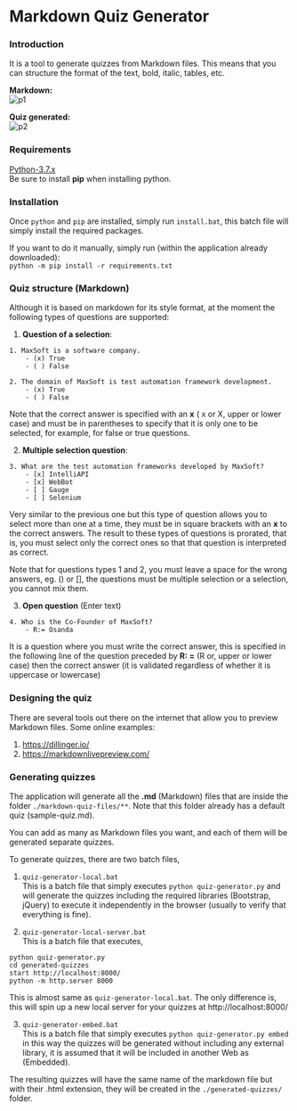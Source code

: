 # Markdown Quiz Generator

### Introduction
It is a tool to generate quizzes from Markdown files. This means that you can structure the format of the text, bold, italic, tables, etc.

<b> Markdown: </b> <br>
![p1](images/sample-quiz-md-file.PNG)

<b> Quiz generated: </b> <br>
![p2](images/sample-quiz-animation.gif)

### Requirements
[Python-3.7.x](https://www.python.org/downloads/release/python-374/) <br>
Be sure to install **pip** when installing python.

### Installation
Once `python` and `pip` are installed, simply run `install.bat`, this batch file will simply install the required packages.

If you want to do it manually, simply run (within the application already downloaded): <br>
`python -m pip install -r requirements.txt`

### Quiz structure (Markdown)
Although it is based on markdown for its style format, at the moment the following types of questions are supported:

1. **Question of a selection**:
```text
1. MaxSoft is a software company.
    - (x) True
    - ( ) False
```
```text
2. The domain of MaxSoft is test automation framework development.
    - (x) True
    - ( ) False 
```
Note that the correct answer is specified with an **x** ( x or X, upper or lower case) and must be in parentheses to specify that it is only one to be selected, for example, for false or true questions.

2. **Multiple selection question**:
```text
3. What are the test automation frameworks developed by MaxSoft?
    - [x] IntelliAPI
    - [x] WebBot
    - [ ] Gauge
    - [ ] Selenium
```
Very similar to the previous one but this type of question allows you to select more than one at a time, they must be in square brackets with an **x** to the correct answers. The result to these types of questions is prorated, that is, you must select only the correct ones so that that question is interpreted as correct.

Note that for questions types 1 and 2, you must leave a space for the wrong answers, eg. () or [], the questions must be multiple selection or a selection, you cannot mix them.

3. **Open question** (Enter text)
```text
4. Who is the Co-Founder of MaxSoft?
    - R:= Osanda
```
It is a question where you must write the correct answer, this is specified in the following line of the question preceded by **R: =** (R or, upper or lower case) then the correct answer (it is validated regardless of whether it is uppercase or lowercase)

### Designing the quiz
There are several tools out there on the internet that allow you to preview Markdown files. 
Some online examples:

1. https://dillinger.io/
2. https://markdownlivepreview.com/

### Generating quizzes
The application will generate all the **.md** (Markdown) files that are inside the folder 
`./markdown-quiz-files/**`. Note that this folder already has a default quiz (sample-quiz.md).

You can add as many as Markdown files you want, and each of them will be generated separate quizzes.

To generate quizzes, there are two batch files,
1. `quiz-generator-local.bat` \
This is a batch file that simply executes `python quiz-generator.py` and will generate the quizzes including the required libraries (Bootstrap, jQuery) to execute it independently in the browser (usually to verify that everything is fine).

2. `quiz-generator-local-server.bat` \
This is a batch file that executes, 
```
python quiz-generator.py
cd generated-quizzes
start http://localhost:8000/
python -m http.server 8000
```
This is almost same as `quiz-generator-local.bat`. The only difference is, this will spin up a new local server for your quizzes at http://localhost:8000/

3. `quiz-generator-embed.bat` \
This is a batch file that simply executes `python quiz-generator.py embed` in this way the quizzes will be generated without including any external library, it is assumed that it will be included in another Web as (Embedded).

The resulting quizzes will have the same name of the markdown file but with their .html extension, they will be created in the `./generated-quizzes/` folder.